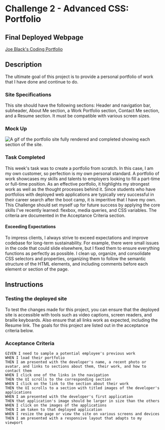 # Challenge 2 - Advanced CSS: Portfolio

## Final Deployed Webpage

[Joe Black's Coding Portfolio](https://j03b.github.io/Portfolio/)

## Description

The ultimate goal of this project is to provide a personal portfolio of work that I have done and continue to do.

### Site Specifications

This site should have the following sections: Header and navigation bar, subheader, About Me section, a Work Portfolio section, Contact Me section, and a Resume section. It must be compatible with various screen sizes.

### Mock Up

![A gif of the portfolio site fully rendered and completed showing each section of the site.](./assets/files/portfolio_mockup.gif)

### Task Completed

This week's task was to create a portfolio from scratch. In this case, I am my own customer, so perfection is my own personal standard.
A portfolio of work showcases my skills and talents to employers looking to fill a part-time or full-time position. As an effective portfolio, it highlights my strongest work as well as the thought processes behind it. Since students who have portfolios with deployed web applications are typically very successful in their career search after the boot camp, it is imperitive that I have my own.
This Challenge should set myself up for future success by applying the core skills I've recently learned: flexbox, media queries, and CSS variables. The criteria are documented in the Acceptance Criteria section.

#### Exceeding Expectations

To impress clients, I always strive to exceed expectations and improve codebase for long-term sustainability. For example, there were small issues in the code that could slide elsewhere, but I fixed them to ensure everything functions as perfectly as possible. I clean up, organize, and consolidate CSS selectors and properties, organizing them to follow the semantic structure of the HTML elements, and including comments before each element or section of the page.

## Instructions

### Testing the deployed site

To test the changes made for this project, you can ensure that the deployed site is accessible with tools such as video captions, screen readers, and braille keyboards. Also ensure that all links work as expected, including the Resume link. The goals for this project are listed out in the acceptance criteria below. 

### Acceptance Criteria

```
GIVEN I need to sample a potential employee's previous work
WHEN I load their portfolio
THEN I am presented with the developer's name, a recent photo or avatar, and links to sections about them, their work, and how to contact them
WHEN I click one of the links in the navigation
THEN the UI scrolls to the corresponding section
WHEN I click on the link to the section about their work
THEN the UI scrolls to a section with titled images of the developer's applications
WHEN I am presented with the developer's first application
THEN that application's image should be larger in size than the others
WHEN I click on the images of the applications
THEN I am taken to that deployed application
WHEN I resize the page or view the site on various screens and devices
THEN I am presented with a responsive layout that adapts to my viewport

```
